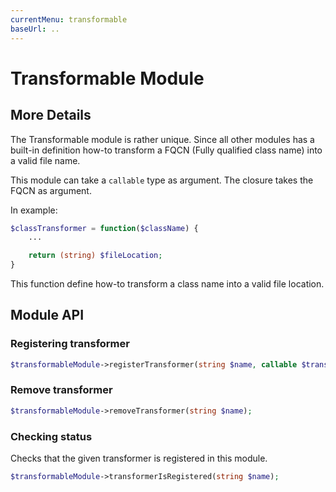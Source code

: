 ```yaml
---
currentMenu: transformable
baseUrl: ..
---
```


# Transformable Module

## More Details

The Transformable module is rather unique. Since all other modules has a built-in definition how-to
transform a FQCN (Fully qualified class name) into a valid file name.

This module can take a `callable` type as argument. The closure takes the FQCN as argument.

In example:

```php
$classTransformer = function($className) {
    ...

    return (string) $fileLocation;
}
```

This function define how-to transform a class name into a valid file location.

## Module API

### Registering transformer

```php
$transformableModule->registerTransformer(string $name, callable $transformer);
```

### Remove transformer

```php
$transformableModule->removeTransformer(string $name);
```

### Checking status

Checks that the given transformer is registered in this module.

```php
$transformableModule->transformerIsRegistered(string $name);
```
